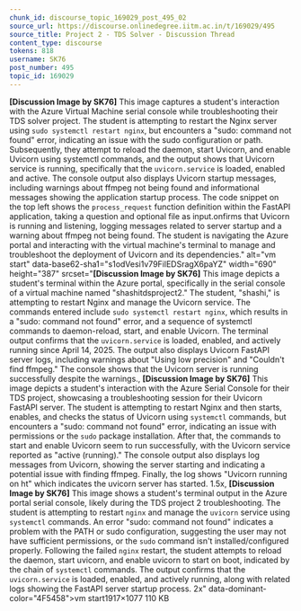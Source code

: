 ```yaml
---
chunk_id: discourse_topic_169029_post_495_02
source_url: https://discourse.onlinedegree.iitm.ac.in/t/169029/495
source_title: Project 2 - TDS Solver - Discussion Thread
content_type: discourse
tokens: 818
username: SK76
post_number: 495
topic_id: 169029
---
```


**[Discussion Image by SK76]** This image captures a student's interaction with the Azure Virtual Machine serial console while troubleshooting their TDS solver project. The student is attempting to restart the Nginx server using `sudo systemctl restart nginx`, but encounters a "sudo: command not found" error, indicating an issue with the sudo configuration or path. Subsequently, they attempt to reload the daemon, start Uvicorn, and enable Uvicorn using systemctl commands, and the output shows that Uvicorn service is running, specifically that the `uvicorn.service` is loaded, enabled and active. The console output also displays Uvicorn startup messages, including warnings about ffmpeg not being found and informational messages showing the application startup process. The code snippet on the top left shows the `process_request` function definition within the FastAPI application, taking a question and optional file as input.onfirms that Uvicorn is running and listening, logging messages related to server startup and a warning about ffmpeg not being found. The student is navigating the Azure portal and interacting with the virtual machine's terminal to manage and troubleshoot the deployment of Uvicorn and its dependencies." alt="vm start" data-base62-sha1="s1odVesi1v79FilEDSragX6paYZ" width="690" height="387" srcset="**[Discussion Image by SK76]** This image depicts a student's terminal within the Azure portal, specifically in the serial console of a virtual machine named "shashitdsproject2." The student, "shashi," is attempting to restart Nginx and manage the Uvicorn service. The commands entered include `sudo systemctl restart nginx`, which results in a "sudo: command not found" error, and a sequence of systemctl commands to daemon-reload, start, and enable Uvicorn. The terminal output confirms that the `uvicorn.service` is loaded, enabled, and actively running since April 14, 2025. The output also displays Uvicorn FastAPI server logs, including warnings about "Using low precision" and "Couldn't find ffmpeg." The console shows that the Uvicorn server is running successfully despite the warnings., **[Discussion Image by SK76]** This image depicts a student's interaction with the Azure Serial Console for their TDS project, showcasing a troubleshooting session for their Uvicorn FastAPI server. The student is attempting to restart Nginx and then starts, enables, and checks the status of Uvicorn using `systemctl` commands, but encounters a "sudo: command not found" error, indicating an issue with permissions or the `sudo` package installation. After that, the commands to start and enable Uvicorn seem to run successfully, with the Uvicorn service reported as "active (running)." The console output also displays log messages from Uvicorn, showing the server starting and indicating a potential issue with finding ffmpeg. Finally, the log shows "Uvicorn running on ht" which indicates the uvicorn server has started. 1.5x, **[Discussion Image by SK76]** This image shows a student's terminal output in the Azure portal serial console, likely during the TDS project 2 troubleshooting. The student is attempting to restart `nginx` and manage the `uvicorn` service using `systemctl` commands. An error "sudo: command not found" indicates a problem with the PATH or sudo configuration, suggesting the user may not have sufficient permissions, or the `sudo` command isn't installed/configured properly. Following the failed `nginx` restart, the student attempts to reload the daemon, start uvicorn, and enable uvicorn to start on boot, indicated by the chain of `systemctl` commands. The output confirms that the `uvicorn.service` is loaded, enabled, and actively running, along with related logs showing the FastAPI server startup process. 2x" data-dominant-color="4F5458">vm start1917×1077 110 KB
